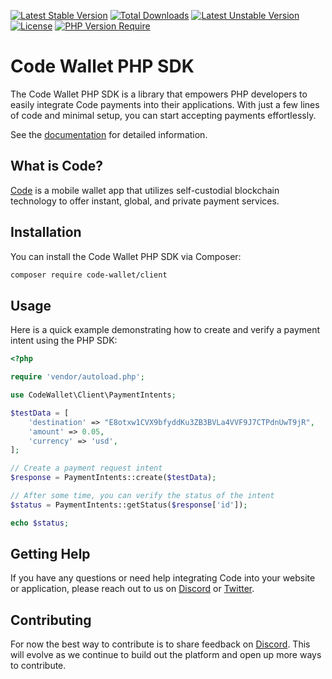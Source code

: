 [![Latest Stable Version](https://poser.pugx.org/code-wallet/client/v)](//packagist.org/packages/code-wallet/client)
[![Total Downloads](https://poser.pugx.org/code-wallet/client/downloads)](//packagist.org/packages/code-wallet/client)
[![Latest Unstable Version](https://poser.pugx.org/code-wallet/client/v/unstable)](//packagist.org/packages/code-wallet/client)
[![License](https://poser.pugx.org/code-wallet/client/license)](//packagist.org/packages/code-wallet/client)
[![PHP Version Require](http://poser.pugx.org/code-wallet/client/require/php)](//packagist.org/packages/code-wallet/client)

# Code Wallet PHP SDK

The Code Wallet PHP SDK is a library that empowers PHP developers to easily integrate Code payments into their applications. With just a few lines of code and minimal setup, you can start accepting payments effortlessly.

See the [documentation](https://code-wallet.github.io/code-sdk/docs/guide/introduction.html) for detailed information.

## What is Code?

[Code](https://getcode.com) is a mobile wallet app that utilizes self-custodial blockchain technology to offer instant, global, and private payment services.

## Installation

You can install the Code Wallet PHP SDK via Composer:

```bash
composer require code-wallet/client
```

## Usage
Here is a quick example demonstrating how to create and verify a payment intent using the PHP SDK:

```php
<?php

require 'vendor/autoload.php';

use CodeWallet\Client\PaymentIntents;

$testData = [
    'destination' => "E8otxw1CVX9bfyddKu3ZB3BVLa4VVF9J7CTPdnUwT9jR",
    'amount' => 0.05,
    'currency' => 'usd',
];

// Create a payment request intent
$response = PaymentIntents::create($testData);

// After some time, you can verify the status of the intent
$status = PaymentIntents::getStatus($response['id']);

echo $status;
```

## Getting Help

If you have any questions or need help integrating Code into your website or application, please reach out to us on [Discord](https://discord.gg/DunN9aNS) or [Twitter](https://twitter.com/getcode).

##  Contributing

For now the best way to contribute is to share feedback on [Discord](https://discord.gg/DunN9aNS). This will evolve as we continue to build out the platform and open up more ways to contribute. 
